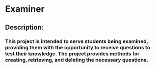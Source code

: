 # Examiner

## Description:

### This project is intended to serve students being examined, providing them with the opportunity to receive questions to test their knowledge. The project provides methods for creating, retrieving, and deleting the necessary questions.
